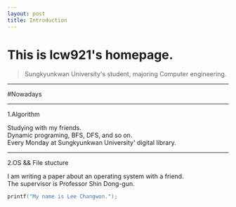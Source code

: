 ```yaml
---
layout: post
title: Introduction
---
```



# This is lcw921's homepage.
> Sungkyunkwan University's student, majoring Computer engineering.

---

#Nowadays

---
1.Algorithm

Studying with my friends.
<br/>
Dynamic programing, BFS, DFS, and so on. 
<br/>
Every Monday at Sungkyunkwan University' digital library.

---
2.OS && File stucture


I am writing a paper about an operating system with a friend.
<br/>
The supervisor is Professor Shin Dong-gun.


```c
printf("My name is Lee Changwon.");
```
